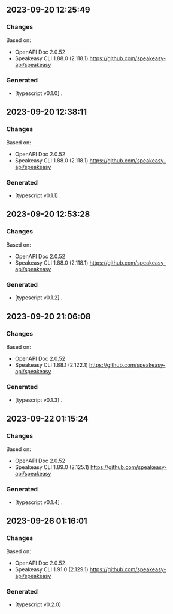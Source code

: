 

## 2023-09-20 12:25:49
### Changes
Based on:
- OpenAPI Doc 2.0.52 
- Speakeasy CLI 1.88.0 (2.118.1) https://github.com/speakeasy-api/speakeasy
### Generated
- [typescript v0.1.0] .

## 2023-09-20 12:38:11
### Changes
Based on:
- OpenAPI Doc 2.0.52 
- Speakeasy CLI 1.88.0 (2.118.1) https://github.com/speakeasy-api/speakeasy
### Generated
- [typescript v0.1.1] .

## 2023-09-20 12:53:28
### Changes
Based on:
- OpenAPI Doc 2.0.52 
- Speakeasy CLI 1.88.0 (2.118.1) https://github.com/speakeasy-api/speakeasy
### Generated
- [typescript v0.1.2] .

## 2023-09-20 21:06:08
### Changes
Based on:
- OpenAPI Doc 2.0.52 
- Speakeasy CLI 1.88.1 (2.122.1) https://github.com/speakeasy-api/speakeasy
### Generated
- [typescript v0.1.3] .

## 2023-09-22 01:15:24
### Changes
Based on:
- OpenAPI Doc 2.0.52 
- Speakeasy CLI 1.89.0 (2.125.1) https://github.com/speakeasy-api/speakeasy
### Generated
- [typescript v0.1.4] .

## 2023-09-26 01:16:01
### Changes
Based on:
- OpenAPI Doc 2.0.52 
- Speakeasy CLI 1.91.0 (2.129.1) https://github.com/speakeasy-api/speakeasy
### Generated
- [typescript v0.2.0] .